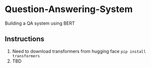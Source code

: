 # Question-Answering-System
Building a QA system using BERT 

## Instructions
1. Need to download transformers from hugging face
`pip install transformers`
2. TBD
